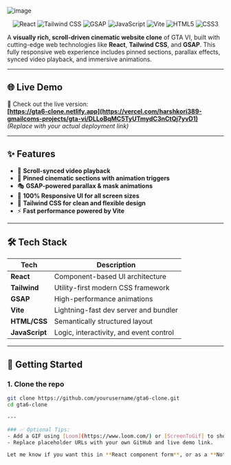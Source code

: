 ![image](https://github.com/user-attachments/assets/2030e38d-2276-4320-815c-6610e310d53e)

<p align="center">
  <img src="https://img.shields.io/badge/React-20232A?style=for-the-badge&logo=react&logoColor=61DAFB" alt="React" />
  <img src="https://img.shields.io/badge/Tailwind-0EA5E9?style=for-the-badge&logo=tailwindcss&logoColor=white" alt="Tailwind CSS" />
  <img src="https://img.shields.io/badge/GSAP-88CE02?style=for-the-badge&logo=greensock&logoColor=black" alt="GSAP" />
  <img src="https://img.shields.io/badge/JavaScript-F7DF1E?style=for-the-badge&logo=javascript&logoColor=black" alt="JavaScript" />
  <img src="https://img.shields.io/badge/Vite-646CFF?style=for-the-badge&logo=vite&logoColor=white" alt="Vite" />
  <img src="https://img.shields.io/badge/HTML5-E44D26?style=for-the-badge&logo=html5&logoColor=white" alt="HTML5" />
  <img src="https://img.shields.io/badge/CSS3-1572B6?style=for-the-badge&logo=css3&logoColor=white" alt="CSS3" />
</p>

A **visually rich, scroll-driven cinematic website clone** of GTA VI, built with cutting-edge web technologies like **React**, **Tailwind CSS**, and **GSAP**. This fully responsive web experience includes pinned sections, parallax effects, synced video playback, and immersive animations.

---

## 🌐 Live Demo

🚀 Check out the live version:  
**[https://gta6-clone.netlify.app](https://vercel.com/harshkori389-gmailcoms-projects/gta-vi/DLLoBqMC5TyUTmydC3nCtQj7yvD1)**  
_(Replace with your actual deployment link)_

---

## ✨ Features

- 🎥 **Scroll-synced video playback**
- 📌 **Pinned cinematic sections with animation triggers**
- 🎭 **GSAP-powered parallax & mask animations**
- 📱 **100% Responsive UI for all screen sizes**
- 🌈 **Tailwind CSS for clean and flexible design**
- ⚡ **Fast performance powered by Vite**

---

## 🛠️ Tech Stack

| Tech         | Description                              |
|--------------|------------------------------------------|
| **React**    | Component-based UI architecture          |
| **Tailwind** | Utility-first modern CSS framework       |
| **GSAP**     | High-performance animations              |
| **Vite**     | Lightning-fast dev server and bundler    |
| **HTML/CSS** | Semantically structured layout           |
| **JavaScript**| Logic, interactivity, and event control |

---

## 🚀 Getting Started

### 1. Clone the repo
```bash
git clone https://github.com/yourusername/gta6-clone.git
cd gta6-clone

---

### ✅ Optional Tips:
- Add a GIF using [Loom](https://www.loom.com/) or [ScreenToGif] to show off scroll animations.
- Replace placeholder URLs with your own GitHub and live demo link.

Let me know if you want this in **React component form**, or as a **Notion/portfolio** section too!
